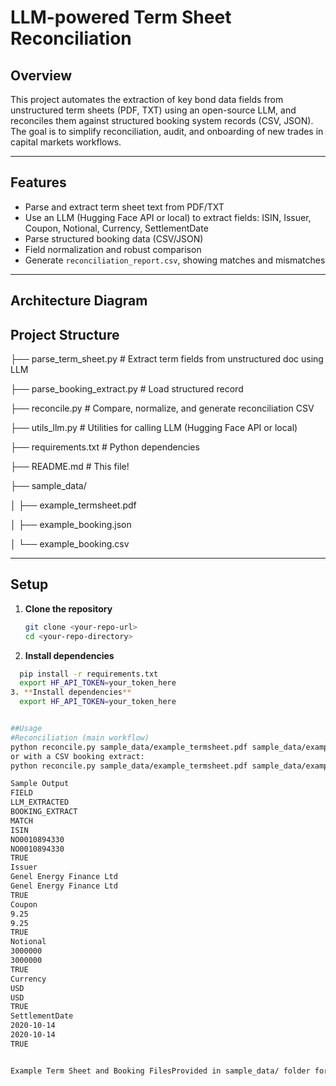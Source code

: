 # LLM-powered Term Sheet Reconciliation

## Overview

This project automates the extraction of key bond data fields from unstructured term sheets (PDF, TXT) using an open-source LLM, and reconciles them against structured booking system records (CSV, JSON). The goal is to simplify reconciliation, audit, and onboarding of new trades in capital markets workflows.

---

## Features

- Parse and extract term sheet text from PDF/TXT
- Use an LLM (Hugging Face API or local) to extract fields: ISIN, Issuer, Coupon, Notional, Currency, SettlementDate
- Parse structured booking data (CSV/JSON)
- Field normalization and robust comparison
- Generate `reconciliation_report.csv`, showing matches and mismatches

---

## Architecture Diagram

## Project Structure

├── parse_term_sheet.py        # Extract term fields from unstructured doc using LLM

├── parse_booking_extract.py   # Load structured record

├── reconcile.py               # Compare, normalize, and generate reconciliation CSV

├── utils_llm.py               # Utilities for calling LLM (Hugging Face API or local)

├── requirements.txt           # Python dependencies

├── README.md                  # This file!

├── sample_data/

│   ├── example_termsheet.pdf

│   ├── example_booking.json

│   └── example_booking.csv

---

## Setup

1. **Clone the repository**
   ```sh
   git clone <your-repo-url>
   cd <your-repo-directory>

2. **Install dependencies**
```sh
  pip install -r requirements.txt
  export HF_API_TOKEN=your_token_here  
3. **Install dependencies**
  export HF_API_TOKEN=your_token_here


##Usage
#Reconciliation (main workflow)
python reconcile.py sample_data/example_termsheet.pdf sample_data/example_booking.json
or with a CSV booking extract:
python reconcile.py sample_data/example_termsheet.pdf sample_data/example_booking.csv

Sample Output
FIELD
LLM_EXTRACTED
BOOKING_EXTRACT
MATCH
ISIN
NO0010894330
NO0010894330
TRUE
Issuer
Genel Energy Finance Ltd
Genel Energy Finance Ltd
TRUE
Coupon
9.25
9.25
TRUE
Notional
3000000
3000000
TRUE
Currency
USD
USD
TRUE
SettlementDate
2020-10-14
2020-10-14
TRUE


Example Term Sheet and Booking FilesProvided in sample_data/ folder for demonstration purposes.You can replace with your own files as needed.NotesNo cloud deployment instructions are provided; all scripts are designed for local machine execution.For detailed workflow and design: See report.md.Field normalization: Minor formatting differences (spaces, %, "USD" vs "usd", date formats) are handled automatically.

